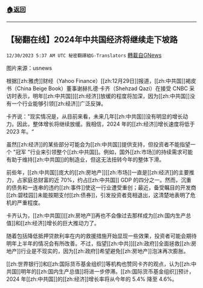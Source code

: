###  [:house:返回](README.md)
---


## 【秘翻在线】2024年中共国经济将继续走下坡路
`12/30/2023 5:37 AM UTC 秘密翻譯組G-Translators` [轉載自GNews](https://gnews.org/articles/2166495)

图片来源：usnews

根据[[zh:雅虎]]财经（Yahoo Finance）[[zh:12月29日]]报道，[[zh:中共国]]褐皮书（China Beige Book）董事谢赫扎德·卡齐（Shehzad Qazi）在接受 CNBC 采访时表示，明年[[zh:中共国]][[zh:经济]]放缓的程度将加深，因为[[zh:中共国]]没有一个行业能够引领[[zh:经济]]广泛反弹。

卡齐说："现实情况是，从目前来看，未来几年[[zh:中共国]]没有明显的增长动力。因此，整体增长将继续放缓。我相信，2024 年的[[zh:经济]]增长速度将低于 2023 年。“

虽然[[zh:经济]]的某些部分可能会为[[zh:中共国]]提供支持，但投资者不能指望一个 "冠军 "行业来引领整个[[zh:中共国]]。例如，国外[[zh:市场]]的持续需求可能有助于维持[[zh:中共国]]的制造业，但这无法扭转今年的整体下滑。

前些年，[[zh:中共国]]庞大的[[zh:房地产]][[zh:市场]]一直是[[zh:经济]]的主要推力，占家庭总财富的近 70%，约占[[zh:中共国]] GDP 的四分之一。然而，沉重的债务和一连串的违约[[zh:事件]]使这一行业遭受重创；最近，备受瞩目的开发商[[zh:碧桂园]]未能按期支付[[zh:债券]]，引发投资者竞相退出，这清楚地表明了危机的严重程度。

卡齐认为，[[zh:中共国]][[zh:房地产]]再也不会像过去那样成为[[zh:国内生产总值]]和[[zh:经济]]增长的巨大推动力了。

随着包括降低抵押贷款利率在内的救援措施开始显现一些效果，投资者可能会期待明年上半年的情况会有所改善。不过，指望[[zh:中共]][[zh:政府]]全面拯救[[zh:房地产]]行业是不现实的，因为[[zh:政府]]希望避免[[zh:房地产]]泡沫再次膨胀。

[[zh:世界银行]]和[[zh:国际货币基金组织]]等机构也赞同卡齐的观点，认为[[zh:中共国]]明年的[[zh:国内生产总值]]将进一步停滞。[[zh:国际货币基金组织]]预计，2024 年[[zh:中共国]]的[[zh:经济]]增长率将从今年的 5.4% 降至 4.6%。

